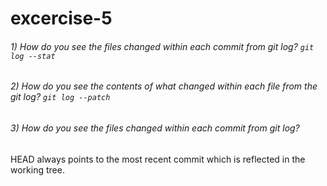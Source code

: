 # excercise-5

###### 1) How do you see the files changed within each commit from git log? <code>git log --stat</code>

###### 2) How do you see the contents of what changed within each file from the git log? <code>git log --patch</code>

###### 3) How do you see the files changed within each commit from git log? 
HEAD always points to the most recent commit which is reflected in the working tree.


